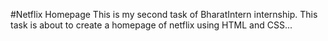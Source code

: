 #Netflix Homepage
 This is my second task of BharatIntern internship. This task is about to create a homepage of netflix using HTML and CSS...
